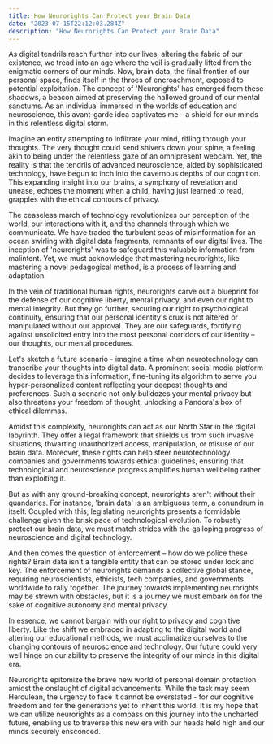 ```yaml
---
title: How Neurorights Can Protect your Brain Data
date: "2023-07-15T22:12:03.284Z"
description: "How Neurorights Can Protect your Brain Data"
---
```


As digital tendrils reach further into our lives, altering the fabric of our existence, we tread into an age where the veil is gradually lifted from the enigmatic corners of our minds. Now, brain data, the final frontier of our personal space, finds itself in the throes of encroachment, exposed to potential exploitation. The concept of 'Neurorights' has emerged from these shadows, a beacon aimed at preserving the hallowed ground of our mental sanctums. As an individual immersed in the worlds of education and neuroscience, this avant-garde idea captivates me - a shield for our minds in this relentless digital storm.

Imagine an entity attempting to infiltrate your mind, rifling through your thoughts. The very thought could send shivers down your spine, a feeling akin to being under the relentless gaze of an omnipresent webcam. Yet, the reality is that the tendrils of advanced neuroscience, aided by sophisticated technology, have begun to inch into the cavernous depths of our cognition. This expanding insight into our brains, a symphony of revelation and unease, echoes the moment when a child, having just learned to read, grapples with the ethical contours of privacy.

The ceaseless march of technology revolutionizes our perception of the world, our interactions with it, and the channels through which we communicate. We have traded the turbulent seas of misinformation for an ocean swirling with digital data fragments, remnants of our digital lives. The inception of 'neurorights' was to safeguard this valuable information from malintent. Yet, we must acknowledge that mastering neurorights, like mastering a novel pedagogical method, is a process of learning and adaptation.

In the vein of traditional human rights, neurorights carve out a blueprint for the defense of our cognitive liberty, mental privacy, and even our right to mental integrity. But they go further, securing our right to psychological continuity, ensuring that our personal identity's crux is not altered or manipulated without our approval. They are our safeguards, fortifying against unsolicited entry into the most personal corridors of our identity – our thoughts, our mental procedures.

Let's sketch a future scenario - imagine a time when neurotechnology can transcribe your thoughts into digital data. A prominent social media platform decides to leverage this information, fine-tuning its algorithm to serve you hyper-personalized content reflecting your deepest thoughts and preferences. Such a scenario not only bulldozes your mental privacy but also threatens your freedom of thought, unlocking a Pandora's box of ethical dilemmas.

Amidst this complexity, neurorights can act as our North Star in the digital labyrinth. They offer a legal framework that shields us from such invasive situations, thwarting unauthorized access, manipulation, or misuse of our brain data. Moreover, these rights can help steer neurotechnology companies and governments towards ethical guidelines, ensuring that technological and neuroscience progress amplifies human wellbeing rather than exploiting it.

But as with any ground-breaking concept, neurorights aren't without their quandaries. For instance, 'brain data' is an ambiguous term, a conundrum in itself. Coupled with this, legislating neurorights presents a formidable challenge given the brisk pace of technological evolution. To robustly protect our brain data, we must match strides with the galloping progress of neuroscience and digital technology.

And then comes the question of enforcement – how do we police these rights? Brain data isn't a tangible entity that can be stored under lock and key. The enforcement of neurorights demands a collective global stance, requiring neuroscientists, ethicists, tech companies, and governments worldwide to rally together. The journey towards implementing neurorights may be strewn with obstacles, but it is a journey we must embark on for the sake of cognitive autonomy and mental privacy.

In essence, we cannot bargain with our right to privacy and cognitive liberty. Like the shift we embraced in adapting to the digital world and altering our educational methods, we must acclimatize ourselves to the changing contours of neuroscience and technology. Our future could very well hinge on our ability to preserve the integrity of our minds in this digital era.

Neurorights epitomize the brave new world of personal domain protection amidst the onslaught of digital advancements. While the task may seem Herculean, the urgency to face it cannot be overstated - for our cognitive freedom and for the generations yet to inherit this world. It is my hope that we can utilize neurorights as a compass on this journey into the uncharted future, enabling us to traverse this new era with our heads held high and our minds securely ensconced.
